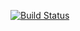 [![Build Status](https://travis-ci.org/fontdirectory/bokor.svg?branch=master)](https://travis-ci.org/fontdirectory/bokor)

